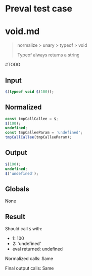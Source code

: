 # Preval test case

# void.md

> normalize > unary > typeof > void
>
> Typeof always returns a string

#TODO

## Input

`````js filename=intro
$(typeof void $(100));
`````

## Normalized

`````js filename=intro
const tmpCallCallee = $;
$(100);
undefined;
const tmpCalleeParam = 'undefined';
tmpCallCallee(tmpCalleeParam);
`````

## Output

`````js filename=intro
$(100);
undefined;
$('undefined');
`````

## Globals

None

## Result

Should call `$` with:
 - 1: 100
 - 2: 'undefined'
 - eval returned: undefined

Normalized calls: Same

Final output calls: Same
